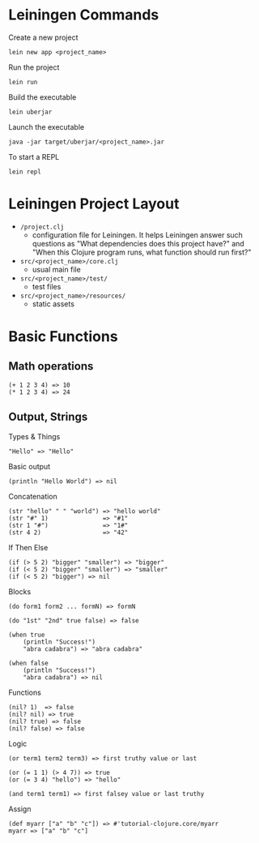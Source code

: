 # Leiningen Commands

Create a new project

    lein new app <project_name>
    
Run the project

    lein run
    
Build the executable    

    lein uberjar
    
Launch the executable

    java -jar target/uberjar/<project_name>.jar
    
To start a REPL

    lein repl
        
# Leiningen Project Layout

* `/project.clj`
    * configuration file for Leiningen. 
    It helps Leiningen answer such questions as 
    "What dependencies does this project have?" 
    and "When this Clojure program runs, 
    what function should run first?"
* `src/<project_name>/core.clj`
    * usual main file
* `src/<project_name>/test/`
    * test files
* `src/<project_name>/resources/`
    * static assets

# Basic Functions

## Math operations

    (+ 1 2 3 4) => 10
    (* 1 2 3 4) => 24
    
## Output, Strings

Types & Things

    "Hello" => "Hello"

Basic output

    (println "Hello World") => nil
    
Concatenation

    (str "hello" " " "world") => "hello world"
    (str "#" 1)               => "#1"
    (str 1 "#")               => "1#"
    (str 4 2)                 => "42"
    
If Then Else

    (if (> 5 2) "bigger" "smaller") => "bigger"
    (if (< 5 2) "bigger" "smaller") => "smaller"
    (if (< 5 2) "bigger") => nil
    
Blocks
    
    (do form1 form2 ... formN) => formN
    
    (do "1st" "2nd" true false) => false
    
    (when true
        (println "Success!")
        "abra cadabra") => "abra cadabra"   
        
    (when false
        (println "Success!")
        "abra cadabra") => nil
        
Functions

    (nil? 1)  => false
    (nil? nil) => true
    (nil? true) => false
    (nil? false) => false
    
Logic

    (or term1 term2 term3) => first truthy value or last

    (or (= 1 1) (> 4 7)) => true
    (or (= 3 4) "hello") => "hello"
    
    (and term1 term1) => first falsey value or last truthy
    
Assign

    (def myarr ["a" "b" "c"]) => #'tutorial-clojure.core/myarr
    myarr => ["a" "b" "c"]

    